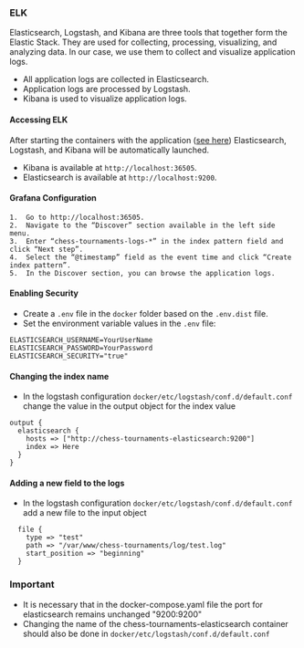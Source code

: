 ### ELK
Elasticsearch, Logstash, and Kibana are three tools that together form the Elastic Stack.
They are used for collecting, processing, visualizing, and analyzing data.
In our case, we use them to collect and visualize application logs.

- All application logs are collected in Elasticsearch.
- Application logs are processed by Logstash.
- Kibana is used to visualize application logs.

#### Accessing ELK
After starting the containers with the application ([see here](https://kkedzierski.github.io/chess-tournaments/pl/technicalGuide/running/))  Elasticsearch, Logstash, and Kibana will be automatically launched. 
- Kibana is available at `http://localhost:36505`.
- Elasticsearch is available at `http://localhost:9200`.
#### Grafana Configuration
	1.	Go to http://localhost:36505.
	2.	Navigate to the “Discover” section available in the left side menu.
	3.	Enter “chess-tournaments-logs-*” in the index pattern field and click “Next step”.
	4.	Select the “@timestamp” field as the event time and click “Create index pattern”.
	5.	In the Discover section, you can browse the application logs.

#### Enabling Security
- Create a `.env` file in the `docker` folder based on the `.env.dist` file.
- Set the environment variable values in the `.env` file:

```angular2html
ELASTICSEARCH_USERNAME=YourUserName
ELASTICSEARCH_PASSWORD=YourPassword
ELASTICSEARCH_SECURITY="true"
```

#### Changing the index name
- In the logstash configuration `docker/etc/logstash/conf.d/default.conf` change the value in the output object for the index value
```angular2html
output {
  elasticsearch {
    hosts => ["http://chess-tournaments-elasticsearch:9200"]
    index => Here
  }
}
```

#### Adding a new field to the logs
- In the logstash configuration `docker/etc/logstash/conf.d/default.conf` add a new file to the input object
```angular2html
  file {
    type => "test"
    path => "/var/www/chess-tournaments/log/test.log"
    start_position => "beginning"
  }
```

### Important
- It is necessary that in the docker-compose.yaml file the port for elasticsearch remains unchanged "9200:9200"
- Changing the name of the chess-tournaments-elasticsearch container should also be done in `docker/etc/logstash/conf.d/default.conf`
